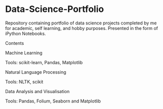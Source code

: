 # Data-Science-Portfolio
Repository containing portfolio of data science projects completed by me for academic, self learning, and hobby purposes. Presented in the form of iPython Notebooks. 

Contents

Machine Learning


Tools: scikit-learn, Pandas, Matplotlib

Natural Language Processing

Tools: NLTK, scikit

Data Analysis and Visualisation

Tools: Pandas, Folium, Seaborn and Matplotlib



 
